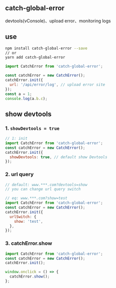 ## catch-global-error
devtools(vConsole)、upload error、monitoring logs

## use

```bash
npm install catch-global-error --save
// or
yarn add catch-global-error
```

```js
import CatchError from 'catch-global-error';

const catchError = new CatchError();
catchError.init({
  url: '/api/error/log', // upload error site
});
const a = 1;
console.log(a.b.c);
```

## show devtools

### 1. ```showDevtools = true```
```js
// 1: init
import CatchError from 'catch-global-error';
const catchError = new CatchError();
catchError.init({
  showDevtools: true, // default show Devtools
});
```

### 2. url query

```js
// default: www.***.com?devtools=show
// you can change url query switch

// eq: www.***.com?show=test
import CatchError from 'catch-global-error';
const catchError = new CatchError();
catchError.init({
  urlSwitch: {
    show: 'test',
  },
});
```

### 3. catchError.show

```js
import CatchError from 'catch-global-error';
const catchError = new CatchError();
catchError.init();

window.onclick = () => {
  catchError.show();
};
```
